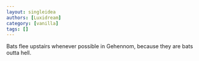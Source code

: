 ```yaml
---
layout: singleidea
authors: [Luxidream]
category: [vanilla]
tags: []
---
```

Bats flee upstairs whenever possible in Gehennom, because they are bats outta hell.
